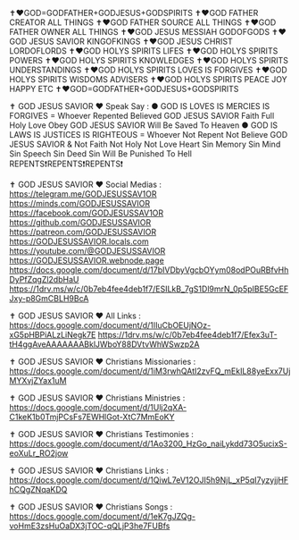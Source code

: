 ✝️❤️GOD=GODFATHER+GODJESUS+GODSPIRITS
✝️❤️GOD FATHER CREATOR ALL THINGS
✝️❤️GOD FATHER SOURCE ALL THINGS
✝️❤️GOD FATHER OWNER ALL THINGS
✝️❤️GOD JESUS MESSIAH GODOFGODS
✝️❤️GOD JESUS SAVIOR KINGOFKINGS
✝️❤️GOD JESUS CHRIST LORDOFLORDS
✝️❤️GOD HOLYS SPIRITS LIFES
✝️❤️GOD HOLYS SPIRITS POWERS
✝️❤️GOD HOLYS SPIRITS KNOWLEDGES
✝️❤️GOD HOLYS SPIRITS UNDERSTANDINGS
✝️❤️GOD HOLYS SPIRITS LOVES IS FORGIVES
✝️❤️GOD HOLYS SPIRITS WISDOMS ADVISERS
✝️❤️GOD HOLYS SPIRITS PEACE JOY HAPPY ETC
✝️❤️GOD=GODFATHER+GODJESUS+GODSPIRITS

✝️ GOD JESUS SAVIOR ❤️ Speak Say :
● GOD IS LOVES IS MERCIES IS FORGIVES = Whoever Repented Believed GOD JESUS SAVIOR Faith Full Holy Love Obey GOD JESUS SAVIOR Will Be Saved To Heaven
● GOD IS LAWS IS JUSTICES IS RIGHTEOUS = Whoever Not Repent Not Believe GOD JESUS SAVIOR & Not Faith Not Holy Not Love Heart Sin Memory Sin Mind Sin Speech Sin Deed Sin Will Be Punished To Hell
REPENTS❗REPENTS❗REPENTS❗

✝️ GOD JESUS SAVIOR ❤️ Social Medias :
https://telegram.me/GODJESUSSAV1OR
https://minds.com/GODJESUSSAVIOR
https://facebook.com/GODJESUSSAV1OR
https://github.com/GODJESUSSAVIOR
https://patreon.com/GODJESUSSAVIOR
https://GODJESUSSAVIOR.locals.com
https://youtube.com/@GODJESUSSAVIOR
https://GODJESUSSAVIOR.webnode.page
https://docs.google.com/document/d/17bIVDbyVgcbOYym08odPOuRBfvHhDyPfZqgZl2dbHaU
https://1drv.ms/w/c/0b7eb4fee4deb1f7/ESILkB_7gS1Dl9mrN_0p5pIBE5GcEFJxy-p8GmCBLH9BcA

✝️ GOD JESUS SAVIOR ❤️ All Links :
https://docs.google.com/document/d/1IIuCbOEUjNOz-xG5pHBPiALzLiNegk7E
https://1drv.ms/w/c/0b7eb4fee4deb1f7/Efex3uT-tH4ggAveAAAAAAABklJWboY88DVtvWhWSwzp2A

✝️ GOD JESUS SAVIOR ❤️ Christians Missionaries :
https://docs.google.com/document/d/1iM3rwhQAtI2zvFQ_mEkIL88yeExx7UjMYXvjZYax1uM

✝️ GOD JESUS SAVIOR ❤️ Christians Ministries :
https://docs.google.com/document/d/1Ulj2qXA-C1keK1b0TmjPCsFs7EWHlGot-XtC7MmEoKY

✝️ GOD JESUS SAVIOR ❤️ Christians Testimonies :
https://docs.google.com/document/d/1Ao3200_HzGo_naiLykdd73O5ucixS-eoXuLr_RO2jow

✝️ GOD JESUS SAVIOR ❤️ Christians Links :
https://docs.google.com/document/d/1QiwL7eV12OJI5h9NjL_xP5qI7yzyjjHFhCQgZNqaKDQ

✝️ GOD JESUS SAVIOR ❤️ Christians Songs :
https://docs.google.com/document/d/1eK7gJZQg-voHmE3zsHuOaDX3jTOC-qQLjP3he7FUBfs
